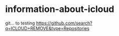# information-about-icloud
git... to testing
https://github.com/search?q=ICLOUD+REMOVE&type=Repositories
